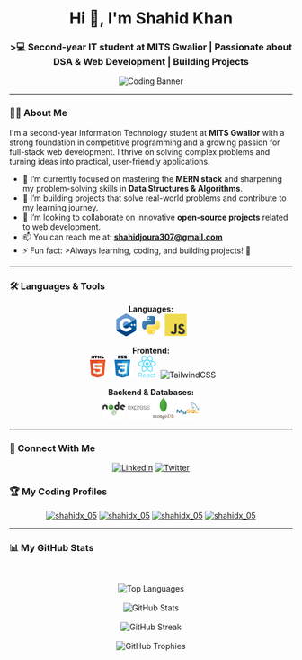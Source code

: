 <h1 align="center">Hi 👋, I'm Shahid Khan</h1>
<h3 align="center">>💻 Second-year IT student at MITS Gwalior | Passionate about DSA & Web Development | Building Projects</h3>

<p align="center">
  <img src="https://media.giphy.com/media/v1.Y2lkPTc5MGI3NjExM3h0NHM4Nmc1Mmc3bjV2b2lqOXN0ZWZka3JmdHpxMXp2bW10eTVjaCZlcD12MV9pbnRlcm5hbF9naWZfYnlfaWQmY3Q9Zw/L1R1tvI9svkASztds2/giphy.gif" width="600" alt="Coding Banner"/>
</p>

---

### 👨‍💻 About Me

I'm a second-year Information Technology student at **MITS Gwalior** with a strong foundation in competitive programming and a growing passion for full-stack web development. I thrive on solving complex problems and turning ideas into practical, user-friendly applications.

- 🌱 I’m currently focused on mastering the **MERN stack** and sharpening my problem-solving skills in **Data Structures & Algorithms**.
- 🚀 I’m building projects that solve real-world problems and contribute to my learning journey.
- 👯 I’m looking to collaborate on innovative **open-source projects** related to web development.
- 📫 You can reach me at: **shahidjoura307@gmail.com**
- ⚡ Fun fact: >Always learning, coding, and building projects! 🚀

---

### 🛠 Languages & Tools

<p align="center">
  <strong>Languages:</strong><br>
  <img src="https://raw.githubusercontent.com/devicons/devicon/master/icons/cplusplus/cplusplus-original.svg" alt="C++" width="40" height="40"/>
  <img src="https://raw.githubusercontent.com/devicons/devicon/master/icons/python/python-original.svg" alt="Python" width="40" height="40"/>
  <img src="https://raw.githubusercontent.com/devicons/devicon/master/icons/javascript/javascript-original.svg" alt="JavaScript" width="40" height="40"/>
</p>

<p align="center">
  <strong>Frontend:</strong><br>
  <img src="https://raw.githubusercontent.com/devicons/devicon/master/icons/html5/html5-original-wordmark.svg" alt="HTML5" width="40" height="40"/>
  <img src="https://raw.githubusercontent.com/devicons/devicon/master/icons/css3/css3-original-wordmark.svg" alt="CSS3" width="40" height="40"/>
  <img src="https://raw.githubusercontent.com/devicons/devicon/master/icons/react/react-original-wordmark.svg" alt="React" width="40" height="40"/>
  <img src="https://www.vectorlogo.zone/logos/tailwindcss/tailwindcss-icon.svg" alt="TailwindCSS" width="40" height="40"/>
</p>

<p align="center">
  <strong>Backend & Databases:</strong><br>
  <img src="https://raw.githubusercontent.com/devicons/devicon/master/icons/nodejs/nodejs-original-wordmark.svg" alt="Node.js" width="40" height="40"/>
  <img src="https://raw.githubusercontent.com/devicons/devicon/master/icons/express/express-original-wordmark.svg" alt="Express" width="40" height="40"/>
  <img src="https://raw.githubusercontent.com/devicons/devicon/master/icons/mongodb/mongodb-original-wordmark.svg" alt="MongoDB" width="40" height="40"/>
  <img src="https://raw.githubusercontent.com/devicons/devicon/master/icons/mysql/mysql-original-wordmark.svg" alt="MySQL" width="40" height="40"/>
</p>

---

### 🔗 Connect With Me

<p align="center">
  <a href="https://linkedin.com/in/shahidx05" target="_blank"><img src="https://img.shields.io/badge/LinkedIn-%230077B5.svg?&style=for-the-badge&logo=linkedin&logoColor=white" alt="LinkedIn"></a>
  <a href="https://twitter.com/shahidx_05" target="_blank"><img src="https://img.shields.io/badge/Twitter-%231DA1F2.svg?&style=for-the-badge&logo=Twitter&logoColor=white" alt="Twitter"></a>
</p>

### 🏆 My Coding Profiles

<p align="center">
  <a href="https://www.leetcode.com/shahidx_05" target="_blank"><img align="center" src="https://raw.githubusercontent.com/rahuldkjain/github-profile-readme-generator/master/src/images/icons/Social/leet-code.svg" alt="shahidx_05" height="40" width="50" /></a>
  <a href="https://auth.geeksforgeeks.org/user/shahidx_05" target="_blank"><img align="center" src="https://raw.githubusercontent.com/rahuldkjain/github-profile-readme-generator/master/src/images/icons/Social/geeks-for-geeks.svg" alt="shahidx_05" height="40" width="50" /></a>
  <a href="https://codeforces.com/profile/shahidx_05" target="_blank"><img align="center" src="https://raw.githubusercontent.com/rahuldkjain/github-profile-readme-generator/master/src/images/icons/Social/codeforces.svg" alt="shahidx_05" height="40" width="50" /></a>
  <a href="https://www.codechef.com/users/shahidx_05" target="_blank"><img align="center" src="https://cdn.jsdelivr.net/npm/simple-icons@3.1.0/icons/codechef.svg" alt="shahidx_05" height="40" width="50" /></a>
</p>

---

### 📊 My GitHub Stats

  <br/>
  <p align="center">
    <img src="https://github-readme-stats.vercel.app/api/top-langs?username=shahidx05&show_icons=true&locale=en&layout=compact&theme=tokyonight" alt="Top Languages" />
    <br/><br/>
    <img src="https://github-readme-stats.vercel.app/api?username=shahidx05&show_icons=true&locale=en&theme=tokyonight" alt="GitHub Stats" />
    <br/><br/>
    <img src="https://github-readme-streak-stats.herokuapp.com/?user=shahidx05&theme=tokyonight" alt="GitHub Streak" />
    <br/><br/>
    <img src="https://github-profile-trophy.vercel.app/?username=shahidx05&theme=dracula&column=7" alt="GitHub Trophies" />
  </p>
